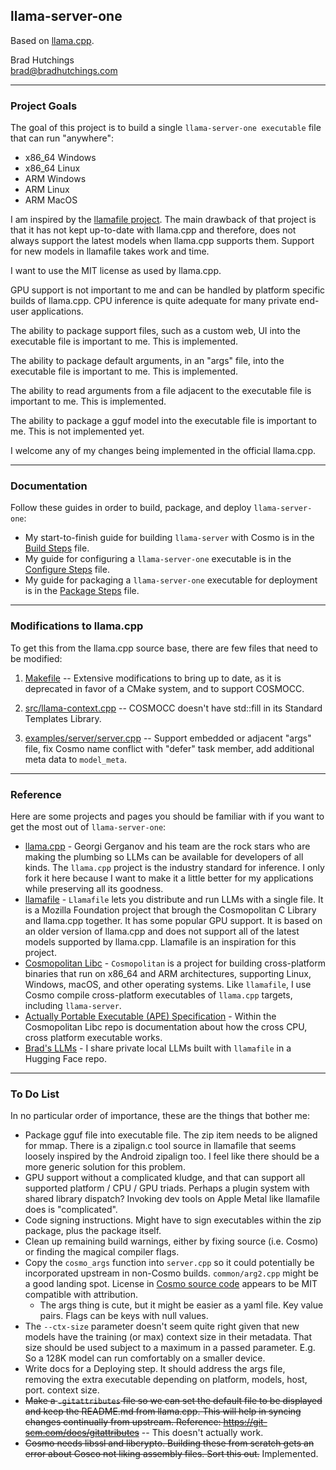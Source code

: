 ## llama-server-one
Based on [llama.cpp](https://github.com/ggml-org/llama.cpp).

Brad Hutchings<br/>
brad@bradhutchings.com

<!--
**THIS REPO IS NOT QUITE READY FOR PUBIC USE. I WILL REMOVE THIS NOTICE WHEN IT IS READY.**
-->

---
### Project Goals

The goal of this project is to build a single `llama-server-one executable` file that can run "anywhere":
- x86_64 Windows
- x86_64 Linux
- ARM Windows
- ARM Linux
- ARM MacOS

I am inspired by the [llamafile project](https://github.com/Mozilla-Ocho/llamafile). The main drawback of that project is that it has not kept up-to-date with llama.cpp and therefore, does not always support the latest models when llama.cpp supports them. Support for new models in llamafile takes work and time.

I want to use the MIT license as used by llama.cpp.

GPU support is not important to me and can be handled by platform specific builds of llama.cpp. CPU inference is quite adequate for many private end-user applications.

The ability to package support files, such as a custom web, UI into the executable file is important to me. This is implemented.

The ability to package default arguments, in an "args" file, into the executable file is important to me. This is implemented.

The ability to read arguments from a file adjacent to the executable file is important to me. This is implemented.

The ability to package a gguf model into the executable file is important to me. This is not implemented yet.

I welcome any of my changes being implemented in the official llama.cpp.

---
### Documentation
Follow these guides in order to build, package, and deploy `llama-server-one`:
- My start-to-finish guide for building `llama-server` with Cosmo is in the [Build Steps](docs/Build-ls1.md) file.
- My guide for configuring a `llama-server-one` executable is in the [Configure Steps](docs/Configure-ls1.md) file.
- My guide for packaging a `llama-server-one` executable for deployment is in the [Package Steps](docs/Package-ls1.md) file.

---
### Modifications to llama.cpp

To get this from the llama.cpp source base, there are few files that need to be modified:

1. [Makefile](Makefile) -- Extensive modifications to bring up to date, as it is deprecated in favor of a CMake system, and to support COSMOCC.

2. [src/llama-context.cpp](src/llama-context-ls1.cpp) -- COSMOCC doesn't have std::fill in its Standard Templates Library.

3. [examples/server/server.cpp](examples/server/server-ls1.cpp) -- Support embedded or adjacent "args" file, fix Cosmo name conflict with "defer" task member, add additional meta data to `model_meta`.

---
### Reference

Here are some projects and pages you should be familiar with if you want to get the most out of `llama-server-one`:
- [llama.cpp](https://github.com/ggml-org/llama.cpp) - Georgi Gerganov and his team are the rock stars who are making the plumbing so LLMs can be available for developers of all kinds. The `llama.cpp` project is the industry standard for inference. I only fork it here because I want to make it a little better for my applications while preserving all its goodness.
- [llamafile](https://github.com/Mozilla-Ocho/llamafile) - `Llamafile` lets you distribute and run LLMs with a single file. It is a Mozilla Foundation project that brough the Cosmopolitan C Library and llama.cpp together. It has some popular GPU support. It is based on an older version of llama.cpp and does not support all of the latest models supported by llama.cpp. Llamafile is an inspiration for this project.
- [Cosmopolitan Libc](https://github.com/jart/cosmopolitan) - `Cosmopolitan` is a project for building cross-platform binaries that run on x86_64 and ARM architectures, supporting Linux, Windows, macOS, and other operating systems. Like `llamafile`, I use Cosmo compile cross-platform executables of `llama.cpp` targets, including `llama-server`.
- [Actually Portable Executable (APE) Specification](https://github.com/jart/cosmopolitan/blob/master/ape/specification.md) - Within the Cosmopolitan Libc repo is documentation about how the cross CPU, cross platform executable works.
- [Brad's LLMs](https://huggingface.co/bradhutchings/Brads-LLMs) - I share private local LLMs built with `llamafile` in a Hugging Face repo.

---
### To Do List

In no particular order of importance, these are the things that bother me:
- Package gguf file into executable file. The zip item needs to be aligned for mmap. There is a zipalign.c tool source in llamafile that seems loosely inspired by the Android zipalign too. I feel like there should be a more generic solution for this problem.
- GPU support without a complicated kludge, and that can support all supported platform / CPU / GPU triads. Perhaps a plugin system with shared library dispatch? Invoking dev tools on Apple Metal like llamafile does is "complicated".
- Code signing instructions. Might have to sign executables within the zip package, plus the package itself.
- Clean up remaining build warnings, either by fixing source (i.e. Cosmo) or finding the magical compiler flags.
- Copy the `cosmo_args` function into `server.cpp` so it could potentially be incorporated upstream in non-Cosmo builds. `common/arg2.cpp` might be a good landing spot. License in [Cosmo source code](https://github.com/jart/cosmopolitan/blob/master/tool/args/args2.c) appears to be MIT compatible with attribution.
  - The args thing is cute, but it might be easier as a yaml file. Key value pairs. Flags can be keys with null values.
- The `--ctx-size` parameter doesn't seem quite right given that new models have the training (or max) context size in their metadata. That size should be used subject to a maximum in a passed parameter. E.g. So a 128K model can run comfortably on a smaller device.
- Write docs for a Deploying step. It should address the args file, removing the extra executable depending on platform, models, host, port. context size.
- ~~Make a `.gitattributes` file so we can set the default file to be displayed and keep the README.md from llama.cpp. This will help in syncing changes continually from upstream. Reference: https://git-scm.com/docs/gitattributes~~ -- This doesn't actually work.
- ~~Cosmo needs libssl and libcrypto. Building these from scratch gets an error about Cosco not liking assembly files. Sort this out.~~ Implemented.
